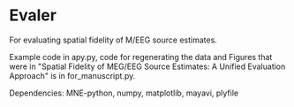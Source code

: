 # Evaler
For evaluating spatial fidelity of M/EEG source estimates.

Example code in apy.py, code for regenerating the data and Figures that were in 
"Spatial Fidelity of MEG/EEG Source Estimates: A Unified Evaluation Approach" is
in for_manuscript.py. 

Dependencies: MNE-python, numpy, matplotlib, mayavi, plyfile
